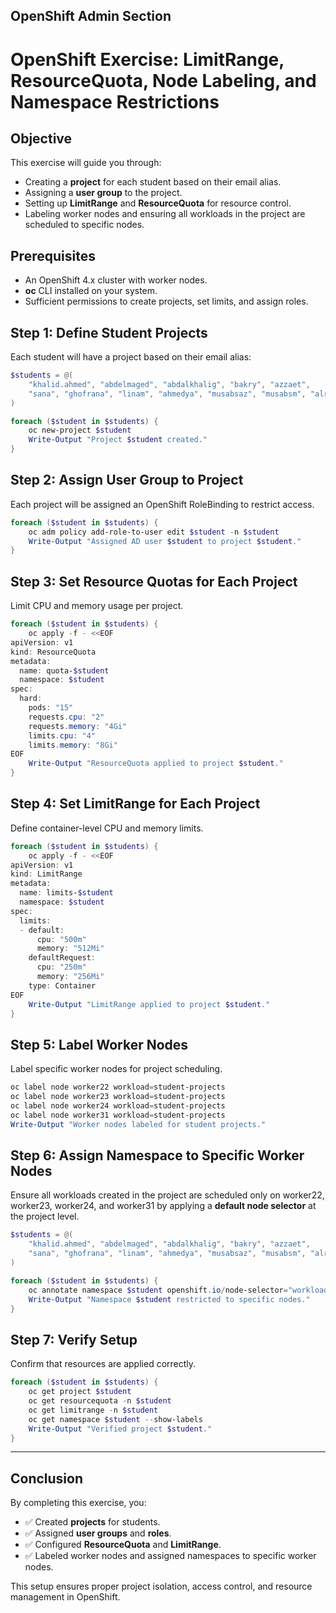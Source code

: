 ## OpenShift Admin Section 

# OpenShift Exercise: LimitRange, ResourceQuota, Node Labeling, and Namespace Restrictions

## Objective
This exercise will guide you through:
- Creating a **project** for each student based on their email alias.
- Assigning a **user group** to the project.
- Setting up **LimitRange** and **ResourceQuota** for resource control.
- Labeling worker nodes and ensuring all workloads in the project are scheduled to specific nodes.

## Prerequisites
- An OpenShift 4.x cluster with worker nodes.
- **oc** CLI installed on your system.
- Sufficient permissions to create projects, set limits, and assign roles.

## Step 1: Define Student Projects
Each student will have a project based on their email alias:

```powershell
$students = @(
    "khalid.ahmed", "abdelmaged", "abdalkhalig", "bakry", "azzaet", 
    "sana", "ghofrana", "linam", "ahmedya", "musabsaz", "musabsm", "alrasheed"
)

foreach ($student in $students) {
    oc new-project $student
    Write-Output "Project $student created."
}
```

## Step 2: Assign User Group to Project
Each project will be assigned an OpenShift RoleBinding to restrict access.

```powershell
foreach ($student in $students) {
    oc adm policy add-role-to-user edit $student -n $student
    Write-Output "Assigned AD user $student to project $student."
}
```

## Step 3: Set Resource Quotas for Each Project
Limit CPU and memory usage per project.

```powershell
foreach ($student in $students) {
    oc apply -f - <<EOF
apiVersion: v1
kind: ResourceQuota
metadata:
  name: quota-$student
  namespace: $student
spec:
  hard:
    pods: "15"
    requests.cpu: "2"
    requests.memory: "4Gi"
    limits.cpu: "4"
    limits.memory: "8Gi"
EOF
    Write-Output "ResourceQuota applied to project $student."
}
```

## Step 4: Set LimitRange for Each Project
Define container-level CPU and memory limits.

```powershell
foreach ($student in $students) {
    oc apply -f - <<EOF
apiVersion: v1
kind: LimitRange
metadata:
  name: limits-$student
  namespace: $student
spec:
  limits:
  - default:
      cpu: "500m"
      memory: "512Mi"
    defaultRequest:
      cpu: "250m"
      memory: "256Mi"
    type: Container
EOF
    Write-Output "LimitRange applied to project $student."
}
```

## Step 5: Label Worker Nodes
Label specific worker nodes for project scheduling.

```powershell
oc label node worker22 workload=student-projects
oc label node worker23 workload=student-projects
oc label node worker24 workload=student-projects
oc label node worker31 workload=student-projects
Write-Output "Worker nodes labeled for student projects."
```

## Step 6: Assign Namespace to Specific Worker Nodes
Ensure all workloads created in the project are scheduled only on worker22, worker23, worker24, and worker31 by applying a **default node selector** at the project level.

```powershell
$students = @(
    "khalid.ahmed", "abdelmaged", "abdalkhalig", "bakry", "azzaet", 
    "sana", "ghofrana", "linam", "ahmedya", "musabsaz", "musabsm", "alrasheed"
)

foreach ($student in $students) {
    oc annotate namespace $student openshift.io/node-selector="workload=student-projects"
    Write-Output "Namespace $student restricted to specific nodes."
}
```

## Step 7: Verify Setup
Confirm that resources are applied correctly.

```powershell
foreach ($student in $students) {
    oc get project $student
    oc get resourcequota -n $student
    oc get limitrange -n $student
    oc get namespace $student --show-labels
    Write-Output "Verified project $student."
}
```

---

## Conclusion
By completing this exercise, you:
* ✅ Created **projects** for students.
* ✅ Assigned **user groups** and **roles**.
* ✅ Configured **ResourceQuota** and **LimitRange**.
* ✅ Labeled worker nodes and assigned namespaces to specific worker nodes.

This setup ensures proper project isolation, access control, and resource management in OpenShift. 


